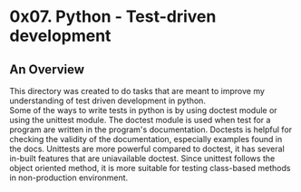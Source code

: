 # 0x07. Python - Test-driven development

## An Overview
This directory was created to do tasks that are meant to improve my understanding
of test driven development in python.<br>
Some of the ways to write tests in python is by using doctest module or using the
unittest module. The doctest module is used when test for a program are written
in the program's documentation. Doctests is helpful for checking the validity of
the documentation, especially examples found in the docs. Unittests are more
powerful compared to doctest, it has several in-built features that are uniavailable
doctest. Since unittest follows the object oriented method, it is more suitable
for testing class-based methods in non-production environment.
